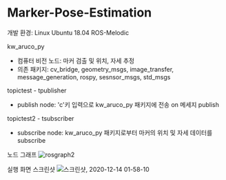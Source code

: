 # Marker-Pose-Estimation
개발 환경:
Linux Ubuntu 18.04 ROS-Melodic

kw_aruco_py
- 컴퓨터 비전 노드: 마커 검출 및 위치, 자세 추정
- 의존 패키지: cv_bridge, geometry_msgs, image_transfer, message_generation, rospy, sesnsor_msgs, std_msgs

topictest - tpublisher
- publish node: 'c'키 입력으로 kw_aruco_py 패키지에 전송 on 메세지 publish

topictest2 - tsubscriber
- subscribe node: kw_aruco_py 패키지로부터 마커의 위치 및 자세 데이터를 subscribe

노드 그래프
![rosgraph2](https://user-images.githubusercontent.com/59414764/102018984-f2fc6680-3db3-11eb-9522-5a7c702170cf.png)

실행 화면 스크린샷
![스크린샷, 2020-12-14 01-58-10](https://user-images.githubusercontent.com/59414764/102019140-fe9c5d00-3db4-11eb-8f27-78c6788b3613.png)
